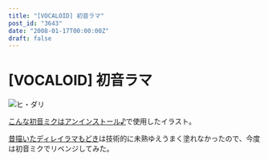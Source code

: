 ```yaml
---
title: "[VOCALOID] 初音ラマ"
post_id: "3643"
date: "2008-01-17T00:00:00Z"
draft: false
---
```


# [VOCALOID] 初音ラマ

![ヒ・ダリ](/image/illustrations/miku/lama_s.jpg)  
  
[こんな初音ミクはアンインストール♪](http://www.nicovideo.jp/watch/sm2197976)で使用したイラスト。  
  
[昔描いたディレイラマもどき](http://lama.danmaq.com/lamarisa/)は技術的に未熟ゆえうまく塗れなかったので、今度は初音ミクでリベンジしてみた。
